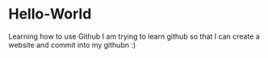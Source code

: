 # Hello-World
Learning how to use Github
I am trying to learn github so that I can create a website and commit into my githubn :) 
